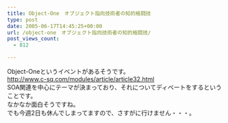 ```yaml
---
title: Object-One　オブジェクト指向技術者の知的格闘技
type: post
date: 2005-06-17T14:45:25+00:00
url: /object-one　オブジェクト指向技術者の知的格闘技/
post_views_count:
  - 812

---
```

Object-Oneというイベントがあるそうです。  
<http://www.c-sq.com/modules/article/article32.html>  
SOA関連を中心にテーマが決まっており、それについてディベートをするということです。  
なかなか面白そうですね。  
でも今週2日も休んでしまってますので、さすがに行けません・・・。